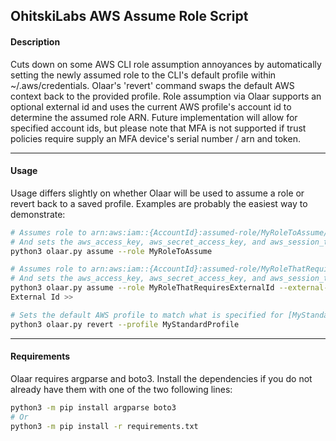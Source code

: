 OhitskiLabs AWS Assume Role Script
----------------------------------

#### Description
Cuts down on some AWS CLI role assumption annoyances by automatically setting the newly assumed role to the CLI's default profile within ~/.aws/credentials. Olaar's 'revert' command swaps the default AWS context back to the provided profile. Role assumption via Olaar supports an optional external id and uses the current AWS profile's account id to determine the assumed role ARN. Future implementation will allow for specified account ids, but please note that MFA is not supported if trust policies require supply an MFA device's serial number / arn and token.

---

#### Usage
Usage differs slightly on whether Olaar will be used to assume a role or revert back to a saved profile. Examples are probably the easiest way to demonstrate:
```bash
# Assumes role to arn:aws:iam::{AccountId}:assumed-role/MyRoleToAssume/MyRoleToAssume-Session
# And sets the aws_access_key, aws_secret_access_key, and aws_session_token in ~/.aws/credentials
python3 olaar.py assume --role MyRoleToAssume
```
```bash
# Assumes role to arn:aws:iam::{AccountId}:assumed-role/MyRoleThatRequiresExternalId/MyRoleThatRequiresExternalId-Session
# And sets the aws_access_key, aws_secret_access_key, and aws_session_token in ~/.aws/credentials
python3 olaar.py assume --role MyRoleThatRequiresExternalId --external-id
External Id >> 
```
```bash
# Sets the default AWS profile to match what is specified for [MyStandardProfile] within ~/.aws/credentials
python3 olaar.py revert --profile MyStandardProfile
```

---

#### Requirements
Olaar requires argparse and boto3. Install the dependencies if you do not already have them with one of the two following lines:
```bash
python3 -m pip install argparse boto3
# Or
python3 -m pip install -r requirements.txt
```